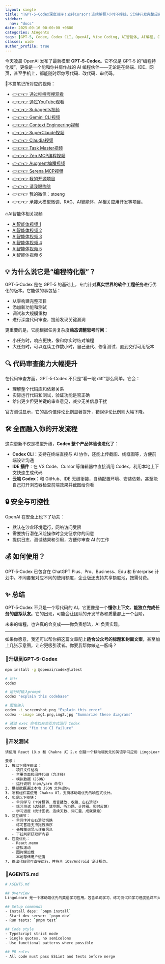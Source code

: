 ```yaml
---
layout: single
title: "🚀GPT‑5-Codex深度测评！支持Cursor！连续编程7小时不掉线，5分钟开发完整应用，彻底颠覆传统编程方式！终端命令行+IDE+云端三端通用！GitHub PR一键审查修复，效率暴涨1000%"
sidebar:
  nav: "docs"
date: 2025-09-16 00:00:00 +0800
categories: AIAgents
tags: [GPT-5, Codex, Codex CLI, OpenAI, Vibe Coding, AI智能体, AI编程, Context7, MCP Server, AIGC]
classes: wide
author_profile: true
---
```



今天凌晨 OpenAI 发布了最新模型 **GPT‑5‑Codex**。它不仅是 GPT‑5 的“编程特化版”，更像是一个能和你并肩作战的 AI 编程伙伴——无论是在终端、IDE、网页，甚至手机上，都能随时帮你写代码、改代码、审代码。

> 
🚀本篇笔记所对应的视频：
- [👉👉👉 通过哔哩哔哩观看](https://www.bilibili.com/video/BV1WDp2z5Ezs/)
- [👉👉👉 通过YouTube观看](https://youtu.be/JHNdpjjrphA)
- [👉👉👉 Subagents视频](https://youtu.be/GjlkRcNNONo)
- [👉👉👉 Gemini CLI视频](https://youtu.be/v41xKxZmygU)
- [👉👉👉 Context Engineering视频](https://youtu.be/oEZ7aN7jOEI)
- [👉👉👉 SuperClaude视频](https://youtu.be/bMO13RNjvBk)
- [👉👉👉 Claudia视频](https://youtu.be/WIwW7V56wxE)
- [👉👉👉 Task Master视频](https://youtu.be/6dhOUJ_vnIY)
- [👉👉👉 Zen MCP编程视频](https://youtu.be/2WgICfNzgZY)
- [👉👉👉 Augment编程视频](https://youtu.be/DbM3QZy5I6E)
- [👉👉👉 Serena MCP视频](https://youtu.be/DZ-gLebVnmg)
- [👉👉👉 我的开源项目](https://github.com/win4r/AISuperDomain)
- [👉👉👉 请我喝咖啡](https://ko-fi.com/aila)
- 👉👉👉 我的微信：stoeng
- 👉👉👉 承接大模型微调、RAG、AI智能体、AI相关应用开发等项目。
> 
🔥AI智能体相关视频
- [AI智能体视频 1](https://youtu.be/vYm0brFoMwA) 
- [AI智能体视频 2](https://youtu.be/szTXELuaJos)  
- [AI智能体视频 3](https://youtu.be/szTXELuaJos)  
- [AI智能体视频 4](https://youtu.be/RxR3x_Uyq4c)  
- [AI智能体视频 5](https://youtu.be/IrTEDPnEVvU)  
- [AI智能体视频 6](https://youtu.be/q_IdxUGZsow)  



## 💡 为什么说它是“编程特化版”？

GPT‑5‑Codex 是在 GPT‑5 的基础上，专门针对**真实世界的软件工程任务**进行优化的版本。它能做的事包括：

- 从零构建完整项目
- 添加新功能和测试
- 调试和大规模重构
- 进行深度代码审查，提前发现关键漏洞

更重要的是，它能根据任务复杂度**动态调整思考时间**：

- 小任务时，响应更快，像和你实时结对编程
- 大任务时，可以连续工作数小时，自己迭代、修复测试、直到交付可用版本

## 🔍 代码审查能力大幅提升

在代码审查方面，GPT‑5‑Codex 不只是“看一眼 diff”那么简单。它会：

- 理解整个代码库和依赖关系
- 实际运行代码和测试，验证功能是否正确
- 给出更少但更关键的审查意见，减少无关信息干扰

官方测试显示，它的高价值评论比例显著提升，错误评论比例则大幅下降。

## 🛠 全面融入你的开发流程

这次更新不仅是模型升级，**Codex 整个产品体验也进化了**：

- **Codex CLI**：支持在终端直接与 AI 协作，还能上传截图、线框图等，方便前端设计沟通
- **IDE 插件**：在 VS Code、Cursor 等编辑器中直接调用 Codex，利用本地上下文快速生成代码
- **云端 Codex**：和 GitHub、IDE 无缝衔接，自动配置环境、安装依赖，甚至能自己打开浏览器检查前端效果并截图给你看

## 🔒 安全与可控性

OpenAI 在安全上也下了功夫：

- 默认在沙盒环境运行，网络访问受限
- 需要执行潜在风险操作时会先征求你的同意
- 提供日志、测试结果和引用，方便你审查 AI 的工作

## 💰 如何使用？

GPT‑5‑Codex 已包含在 ChatGPT Plus、Pro、Business、Edu 和 Enterprise 计划中。不同套餐对应不同的使用额度，企业版还支持共享额度池，按需付费。

## ✨ 总结

GPT‑5‑Codex 不只是一个写代码的 AI，它更像是一个**懂你上下文、能独立完成任务的虚拟队友**。它的出现，可能会让团队的开发节奏和质量都上一个台阶。

未来的编程，也许真的会变成——你负责想法，AI 负责实现。

---

如果你愿意，我还可以帮你把这篇文章配上**适合公众号的标题和封面文案**，甚至加上几张示意图，让它更吸引读者。你要我帮你做这一版吗？

### 🚀升级到GPT‑5-Codex

```bash
npm install -g @openai/codex@latest

# 运行
codex

# 运行时输入prompt
codex "explain this codebase"

# 图像输入
codex -i screenshot.png "Explain this error"
codex --image img1.png,img2.jpg "Summarize these diagrams"

# 通过 exec 命令以非交互方式运行 Codex
codex exec "fix the CI failure"

```

### 🚀开发测试

```bash
请使用 React 18.x 和 Chakra UI 2.x 创建一个移动端优先的英语学习应用 LingoLearn。

要求：
1. 按以下顺序输出：
   - 项目文件结构
   - 主要页面和组件代码（含注释）
   - 模拟数据（JSON）
   - 运行说明（npm/yarn 命令）
2. 模拟数据通过本地 JSON 文件提供。
3. 所有组件需使用 Chakra UI，支持移动端优先的响应式设计。
4. 实现以下模块：
   - 单词学习（卡片翻转、发音播放、收藏、左右滑动）
   - 练习测试（选择题、填空题、听力题、计时器、实时反馈）
   - 学习进度（统计图表、连续天数、词汇量、成就徽章）
5. 交互细节：
   - 单词卡片左右滑动切换
   - 练习答题支持拖拽排序
   - 长按单词显示详细信息
   - 下拉刷新获取新内容
6. 性能优化：
   - React.memo
   - 虚拟滚动
   - 图片懒加载
   - 本地存储用户进度
7. 输出代码需可直接运行，并符合 iOS/Android 设计规范。

```

### 🚀AGENTS.md

```bash
# AGENTS.md

## Overview
LingoLearn 是一个移动端优先的英语学习应用，包含单词学习、练习测试和学习进度追踪三大模块。使用 React + Chakra UI 构建，目标是提供流畅的触摸体验和清晰的学习反馈。

## Setup commands
- Install deps: `pnpm install`
- Start dev server: `pnpm dev`
- Run tests: `pnpm test`

## Code style
- TypeScript strict mode
- Single quotes, no semicolons
- Use functional patterns where possible

## PR rules
- All code must pass ESLint and tests before merge
```